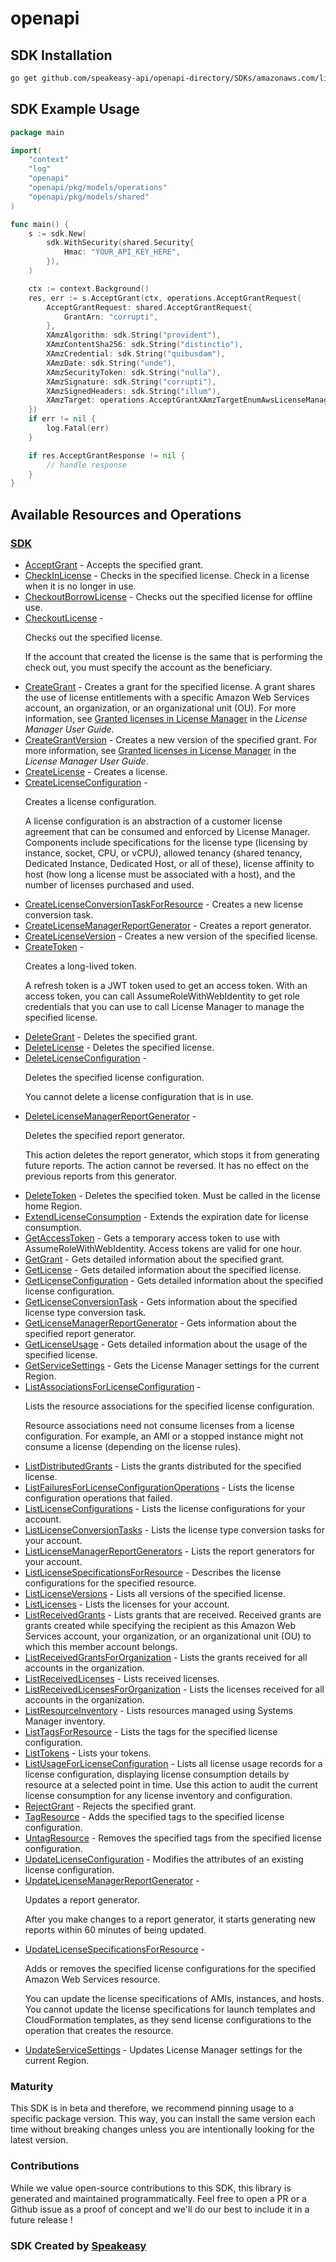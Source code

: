 # openapi

<!-- Start SDK Installation -->
## SDK Installation

```bash
go get github.com/speakeasy-api/openapi-directory/SDKs/amazonaws.com/license-manager/2018-08-01/go
```
<!-- End SDK Installation -->

## SDK Example Usage
<!-- Start SDK Example Usage -->
```go
package main

import(
	"context"
	"log"
	"openapi"
	"openapi/pkg/models/operations"
	"openapi/pkg/models/shared"
)

func main() {
    s := sdk.New(
        sdk.WithSecurity(shared.Security{
            Hmac: "YOUR_API_KEY_HERE",
        }),
    )

    ctx := context.Background()
    res, err := s.AcceptGrant(ctx, operations.AcceptGrantRequest{
        AcceptGrantRequest: shared.AcceptGrantRequest{
            GrantArn: "corrupti",
        },
        XAmzAlgorithm: sdk.String("provident"),
        XAmzContentSha256: sdk.String("distinctio"),
        XAmzCredential: sdk.String("quibusdam"),
        XAmzDate: sdk.String("unde"),
        XAmzSecurityToken: sdk.String("nulla"),
        XAmzSignature: sdk.String("corrupti"),
        XAmzSignedHeaders: sdk.String("illum"),
        XAmzTarget: operations.AcceptGrantXAmzTargetEnumAwsLicenseManagerAcceptGrant,
    })
    if err != nil {
        log.Fatal(err)
    }

    if res.AcceptGrantResponse != nil {
        // handle response
    }
}
```
<!-- End SDK Example Usage -->

<!-- Start SDK Available Operations -->
## Available Resources and Operations

### [SDK](docs/sdk/README.md)

* [AcceptGrant](docs/sdk/README.md#acceptgrant) - Accepts the specified grant.
* [CheckInLicense](docs/sdk/README.md#checkinlicense) - Checks in the specified license. Check in a license when it is no longer in use.
* [CheckoutBorrowLicense](docs/sdk/README.md#checkoutborrowlicense) - Checks out the specified license for offline use.
* [CheckoutLicense](docs/sdk/README.md#checkoutlicense) - <p>Checks out the specified license.</p> <note> <p>If the account that created the license is the same that is performing the check out, you must specify the account as the beneficiary.</p> </note>
* [CreateGrant](docs/sdk/README.md#creategrant) - Creates a grant for the specified license. A grant shares the use of license entitlements with a specific Amazon Web Services account, an organization, or an organizational unit (OU). For more information, see <a href="https://docs.aws.amazon.com/license-manager/latest/userguide/granted-licenses.html">Granted licenses in License Manager</a> in the <i>License Manager User Guide</i>.
* [CreateGrantVersion](docs/sdk/README.md#creategrantversion) - Creates a new version of the specified grant. For more information, see <a href="https://docs.aws.amazon.com/license-manager/latest/userguide/granted-licenses.html">Granted licenses in License Manager</a> in the <i>License Manager User Guide</i>.
* [CreateLicense](docs/sdk/README.md#createlicense) - Creates a license.
* [CreateLicenseConfiguration](docs/sdk/README.md#createlicenseconfiguration) - <p>Creates a license configuration.</p> <p>A license configuration is an abstraction of a customer license agreement that can be consumed and enforced by License Manager. Components include specifications for the license type (licensing by instance, socket, CPU, or vCPU), allowed tenancy (shared tenancy, Dedicated Instance, Dedicated Host, or all of these), license affinity to host (how long a license must be associated with a host), and the number of licenses purchased and used.</p>
* [CreateLicenseConversionTaskForResource](docs/sdk/README.md#createlicenseconversiontaskforresource) - Creates a new license conversion task.
* [CreateLicenseManagerReportGenerator](docs/sdk/README.md#createlicensemanagerreportgenerator) - Creates a report generator.
* [CreateLicenseVersion](docs/sdk/README.md#createlicenseversion) - Creates a new version of the specified license.
* [CreateToken](docs/sdk/README.md#createtoken) - <p>Creates a long-lived token.</p> <p>A refresh token is a JWT token used to get an access token. With an access token, you can call AssumeRoleWithWebIdentity to get role credentials that you can use to call License Manager to manage the specified license.</p>
* [DeleteGrant](docs/sdk/README.md#deletegrant) - Deletes the specified grant.
* [DeleteLicense](docs/sdk/README.md#deletelicense) - Deletes the specified license.
* [DeleteLicenseConfiguration](docs/sdk/README.md#deletelicenseconfiguration) - <p>Deletes the specified license configuration.</p> <p>You cannot delete a license configuration that is in use.</p>
* [DeleteLicenseManagerReportGenerator](docs/sdk/README.md#deletelicensemanagerreportgenerator) - <p>Deletes the specified report generator.</p> <p>This action deletes the report generator, which stops it from generating future reports. The action cannot be reversed. It has no effect on the previous reports from this generator.</p>
* [DeleteToken](docs/sdk/README.md#deletetoken) - Deletes the specified token. Must be called in the license home Region.
* [ExtendLicenseConsumption](docs/sdk/README.md#extendlicenseconsumption) - Extends the expiration date for license consumption.
* [GetAccessToken](docs/sdk/README.md#getaccesstoken) - Gets a temporary access token to use with AssumeRoleWithWebIdentity. Access tokens are valid for one hour.
* [GetGrant](docs/sdk/README.md#getgrant) - Gets detailed information about the specified grant.
* [GetLicense](docs/sdk/README.md#getlicense) - Gets detailed information about the specified license.
* [GetLicenseConfiguration](docs/sdk/README.md#getlicenseconfiguration) - Gets detailed information about the specified license configuration.
* [GetLicenseConversionTask](docs/sdk/README.md#getlicenseconversiontask) - Gets information about the specified license type conversion task.
* [GetLicenseManagerReportGenerator](docs/sdk/README.md#getlicensemanagerreportgenerator) - Gets information about the specified report generator.
* [GetLicenseUsage](docs/sdk/README.md#getlicenseusage) - Gets detailed information about the usage of the specified license.
* [GetServiceSettings](docs/sdk/README.md#getservicesettings) - Gets the License Manager settings for the current Region.
* [ListAssociationsForLicenseConfiguration](docs/sdk/README.md#listassociationsforlicenseconfiguration) - <p>Lists the resource associations for the specified license configuration.</p> <p>Resource associations need not consume licenses from a license configuration. For example, an AMI or a stopped instance might not consume a license (depending on the license rules).</p>
* [ListDistributedGrants](docs/sdk/README.md#listdistributedgrants) - Lists the grants distributed for the specified license.
* [ListFailuresForLicenseConfigurationOperations](docs/sdk/README.md#listfailuresforlicenseconfigurationoperations) - Lists the license configuration operations that failed.
* [ListLicenseConfigurations](docs/sdk/README.md#listlicenseconfigurations) - Lists the license configurations for your account.
* [ListLicenseConversionTasks](docs/sdk/README.md#listlicenseconversiontasks) - Lists the license type conversion tasks for your account.
* [ListLicenseManagerReportGenerators](docs/sdk/README.md#listlicensemanagerreportgenerators) - Lists the report generators for your account.
* [ListLicenseSpecificationsForResource](docs/sdk/README.md#listlicensespecificationsforresource) - Describes the license configurations for the specified resource.
* [ListLicenseVersions](docs/sdk/README.md#listlicenseversions) - Lists all versions of the specified license.
* [ListLicenses](docs/sdk/README.md#listlicenses) - Lists the licenses for your account.
* [ListReceivedGrants](docs/sdk/README.md#listreceivedgrants) - Lists grants that are received. Received grants are grants created while specifying the recipient as this Amazon Web Services account, your organization, or an organizational unit (OU) to which this member account belongs.
* [ListReceivedGrantsForOrganization](docs/sdk/README.md#listreceivedgrantsfororganization) - Lists the grants received for all accounts in the organization.
* [ListReceivedLicenses](docs/sdk/README.md#listreceivedlicenses) - Lists received licenses.
* [ListReceivedLicensesForOrganization](docs/sdk/README.md#listreceivedlicensesfororganization) - Lists the licenses received for all accounts in the organization.
* [ListResourceInventory](docs/sdk/README.md#listresourceinventory) - Lists resources managed using Systems Manager inventory.
* [ListTagsForResource](docs/sdk/README.md#listtagsforresource) - Lists the tags for the specified license configuration.
* [ListTokens](docs/sdk/README.md#listtokens) - Lists your tokens.
* [ListUsageForLicenseConfiguration](docs/sdk/README.md#listusageforlicenseconfiguration) - Lists all license usage records for a license configuration, displaying license consumption details by resource at a selected point in time. Use this action to audit the current license consumption for any license inventory and configuration.
* [RejectGrant](docs/sdk/README.md#rejectgrant) - Rejects the specified grant.
* [TagResource](docs/sdk/README.md#tagresource) - Adds the specified tags to the specified license configuration.
* [UntagResource](docs/sdk/README.md#untagresource) - Removes the specified tags from the specified license configuration.
* [UpdateLicenseConfiguration](docs/sdk/README.md#updatelicenseconfiguration) - Modifies the attributes of an existing license configuration.
* [UpdateLicenseManagerReportGenerator](docs/sdk/README.md#updatelicensemanagerreportgenerator) - <p>Updates a report generator.</p> <p>After you make changes to a report generator, it starts generating new reports within 60 minutes of being updated.</p>
* [UpdateLicenseSpecificationsForResource](docs/sdk/README.md#updatelicensespecificationsforresource) - <p>Adds or removes the specified license configurations for the specified Amazon Web Services resource.</p> <p>You can update the license specifications of AMIs, instances, and hosts. You cannot update the license specifications for launch templates and CloudFormation templates, as they send license configurations to the operation that creates the resource.</p>
* [UpdateServiceSettings](docs/sdk/README.md#updateservicesettings) - Updates License Manager settings for the current Region.
<!-- End SDK Available Operations -->

### Maturity

This SDK is in beta and therefore, we recommend pinning usage to a specific package version.
This way, you can install the same version each time without breaking changes unless you are intentionally
looking for the latest version.

### Contributions

While we value open-source contributions to this SDK, this library is generated and maintained programmatically.
Feel free to open a PR or a Github issue as a proof of concept and we'll do our best to include it in a future release !

### SDK Created by [Speakeasy](https://docs.speakeasyapi.dev/docs/using-speakeasy/client-sdks)

